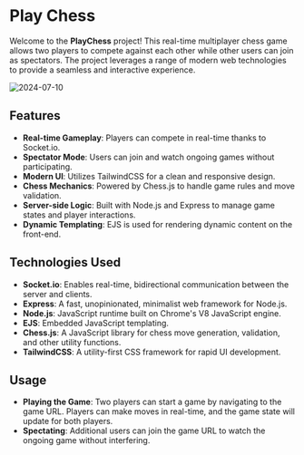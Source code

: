 # Play Chess

Welcome to the **PlayChess** project! This real-time multiplayer chess game allows two players to compete against each other while other users can join as spectators. The project leverages a range of modern web technologies to provide a seamless and interactive experience.

![2024-07-10](https://github.com/Kshiti-24/Chess-Game-using-Socket-io/assets/101202139/aee798e6-c591-4894-ba1b-16b0ecdc02d5)

## Features

- **Real-time Gameplay**: Players can compete in real-time thanks to Socket.io.
- **Spectator Mode**: Users can join and watch ongoing games without participating.
- **Modern UI**: Utilizes TailwindCSS for a clean and responsive design.
- **Chess Mechanics**: Powered by Chess.js to handle game rules and move validation.
- **Server-side Logic**: Built with Node.js and Express to manage game states and player interactions.
- **Dynamic Templating**: EJS is used for rendering dynamic content on the front-end.

## Technologies Used

- **Socket.io**: Enables real-time, bidirectional communication between the server and clients.
- **Express**: A fast, unopinionated, minimalist web framework for Node.js.
- **Node.js**: JavaScript runtime built on Chrome's V8 JavaScript engine.
- **EJS**: Embedded JavaScript templating.
- **Chess.js**: A JavaScript library for chess move generation, validation, and other utility functions.
- **TailwindCSS**: A utility-first CSS framework for rapid UI development.

## Usage

- **Playing the Game**: Two players can start a game by navigating to the game URL. Players can make moves in real-time, and the game state will update for both players.
- **Spectating**: Additional users can join the game URL to watch the ongoing game without interfering.
